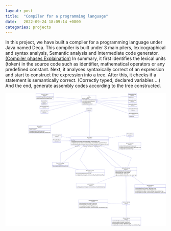```yaml
---
layout: post
title:  "Compiler for a programming language"
date:   2022-09-24 18:09:14 +0800
categories: projects
---
```


In this project, we have built a compiler for a programming language under Java named Deca. This compiler is built under 3 main pilers, lexicographical and syntax analysis, Semantic analysis and Intermediate code generator. <a href="https://www.guru99.com/compiler-design-phases-of-compiler.html#"> (Compiler phases Explaination)</a> In summary, it first identifies the lexical units (token) in the source code such as identifier, mathematical operators or any predefined constant. Next, it analyses syntaxically correct of an expression and start to construct the expression into a tree. After this, it checks if a statement is semantically correct. (Correctly typed, declared variables ...) And the end, generate assembly codes according to the tree constructed.
<a href="\assets\images\compiler_classes_design.png">
    <center>
        <img 
            src="\assets\images\compiler_classes_design.png" 
            alt="Tree expression"
        >
    </center>
</a>

